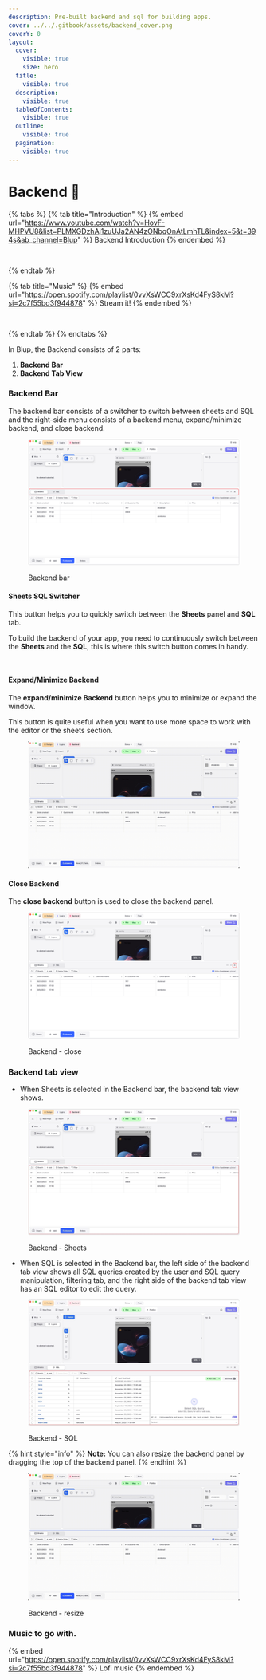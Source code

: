 ```yaml
---
description: Pre-built backend and sql for building apps.
cover: ../../.gitbook/assets/backend_cover.png
coverY: 0
layout:
  cover:
    visible: true
    size: hero
  title:
    visible: true
  description:
    visible: true
  tableOfContents:
    visible: true
  outline:
    visible: true
  pagination:
    visible: true
---
```


# Backend 🔗

{% tabs %}
{% tab title="Introduction" %}
{% embed url="https://www.youtube.com/watch?v=HovF-MHPVU8&list=PLMXGDzhAj1zuUJa2AN4zONbqOnAtLmhTL&index=5&t=394s&ab_channel=Blup" %}
Backend Introduction
{% endembed %}

<figure><img src="https://youtu.be/6KFKNWZ0ll4?si=6lvUxmAaLd35PLie" alt=""><figcaption></figcaption></figure>
{% endtab %}

{% tab title="Music" %}
{% embed url="https://open.spotify.com/playlist/0vvXsWCC9xrXsKd4FyS8kM?si=2c7f55bd3f944878" %}
Stream it!
{% endembed %}

<figure><img src="https://open.spotify.com/playlist/0vvXsWCC9xrXsKd4FyS8kM?go=1&#x26;amp;sp_cid=cd2a557585cf6ac8c1f2fe3cd33e0f50&#x26;amp;utm_source=embed_player_v&#x26;amp;utm_medium=desktop" alt=""><figcaption></figcaption></figure>
{% endtab %}
{% endtabs %}

In Blup, the Backend consists of 2 parts:

1. **Backend Bar**
2. **Backend Tab View**

### Backend Bar

The backend bar consists of a switcher to switch between sheets and SQL and the right-side menu consists of a backend menu, expand/minimize backend, and close backend.

<figure><img src="../../.gitbook/assets/Untitled design.png" alt=""><figcaption><p>Backend bar</p></figcaption></figure>

#### Sheets SQL Switcher

This button helps you to quickly switch between the **Sheets** panel and **SQL** tab.

To build the backend of your app, you need to continuously switch between the **Sheets** and the **SQL**, this is where this switch button comes in handy.

<figure><img src="../../.gitbook/assets/Untitled design.gif" alt=""><figcaption></figcaption></figure>

#### Expand/Minimize Backend

The **expand/minimize Backend** button helps you to minimize or expand the window.

This button is quite useful when you want to use more space to work with the editor or the sheets section.

<figure><img src="../../.gitbook/assets/expand_minimize.gif" alt=""><figcaption></figcaption></figure>

#### Close Backend

The **close backend** button is used to close the backend panel.

<figure><img src="../../.gitbook/assets/Untitled design (1).png" alt=""><figcaption><p>Backend - close</p></figcaption></figure>

### Backend tab view

* When Sheets is selected in the Backend bar, the backend tab view shows.

<figure><img src="../../.gitbook/assets/Untitled design (1) (1).jpg" alt=""><figcaption><p>Backend - Sheets</p></figcaption></figure>

* When SQL is selected in the Backend bar, the left side of the backend tab view shows all SQL queries created by the user and SQL query manipulation, filtering tab, and the right side of the backend tab view has an SQL editor to edit the query.

<figure><img src="../../.gitbook/assets/Untitled design (2).jpg" alt=""><figcaption><p>Backend - SQL</p></figcaption></figure>

{% hint style="info" %}
**Note:** You can also resize the backend panel by dragging the top of the backend panel.
{% endhint %}

<figure><img src="../../.gitbook/assets/Untitled (1) (1).gif" alt=""><figcaption><p>Backend - resize</p></figcaption></figure>

### Music to go with.

{% embed url="https://open.spotify.com/playlist/0vvXsWCC9xrXsKd4FyS8kM?si=2c7f55bd3f944878" %}
Lofi music
{% endembed %}
